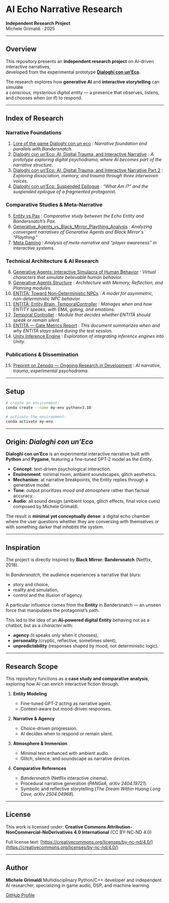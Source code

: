 # AI Echo Narrative Research

**Independent Research Project**  
Michele Grimaldi · 2025  

---

## Overview

This repository presents an **independent research project** on AI-driven interactive narratives,  
developed from the experimental prototype **[Dialoghi con un’Eco](https://github.com/Mike014?tab=repositories)**.

The research explores how **generative AI** and **interactive storytelling** can simulate  
a *conscious, mysterious digital entity* — a presence that observes, listens,  
and chooses when (or if) to respond.  

---

## **Index of Research**

### **Narrative Foundations**

1. [Lore of the game Dialoghi con un eco](https://github.com/Mike014/AI-Echo-Narrative-Research/blob/main/narrative-parallels-bandersnatch-dialoghi.md) : *Narrative foundation and parallels with Bandersnatch.*
2. [Dialoghi con un’Eco: AI, Digital Trauma, and Interactive Narrative](https://medium.com/@mikgrimaldi7/dialoghi-con-uneco-ai-digital-trauma-and-interactive-narrative-4e818c451d8e) : *A prototype exploring digital psychodrama, where AI becomes part of the narrative structure.*
3. [Dialoghi con un’Eco: AI, Digital Trauma, and Interactive Narrative Part 2](https://medium.com/@mikgrimaldi7/dialogues-with-an-echo-digital-trauma-and-interactive-narrative-3aedb850eea4) : *Exploring dissociation, memory, and trauma through three interwoven voices.*
4. [Dialoghi con un’Eco: Suspended Epilogue](https://medium.com/@mikgrimaldi7/dialoghi-con-uneco-560299e444be) : *“What Am I?” and the suspended epilogue of a fragmented protagonist.*

### **Comparative Studies & Meta-Narrative**

5. [Entity vs Pax](https://github.com/Mike014/AI-Echo-Narrative-Research/blob/main/The-Entity-vs-Pax.md) : *Comparative study between the Echo Entity and Bandersnatch’s Pax.*
6. [Generative_Agents_vs_Black_Mirror_Plaything_Analysis](https://github.com/Mike014/AI-Echo-Narrative-Research/blob/main/Generative_Agents_vs_Black_Mirror_Plaything_Analysis.md) : *Analyzing convergent narratives of Generative Agents and Black Mirror's "Plaything."*
7. [Meta Gaming](https://github.com/Mike014/AI-Echo-Narrative-Research/blob/main/Meta-Gaming.md) : *Analysis of meta-narrative and “player awareness” in interactive systems.*

### **Technical Architecture & AI Research**

8. [Generative Agents: Interactive Simulacra of Human Behavior](https://github.com/Mike014/AI-Echo-Narrative-Research/blob/main/Research/Generative-Agents-Interactive-Simulacra-of-Human-Behavior.ipynb) : *Virtual characters that simulate believable human behavior.*
9. [Generative Agents Structure](https://github.com/Mike014/AI-Echo-Narrative-Research/blob/main/Generative-Agents.ipynb) : *Architecture with Memory, Reflection, and Planning modules.*
10. [ENTITÀ: Toward Non-Deterministic NPCs](https://github.com/Mike014/AI-Echo-Narrative-Research/blob/main/ENTIT%C3%80-Non-Deterministic-NPCs.ipynb) : *A model for asymmetric, non-deterministic NPC behavior.*
11. [ENTITÀ: Entity Brain, TemporalController](https://github.com/Mike014/AI-Echo-Narrative-Research/blob/main/entita-brain-temporal-controller.md) : *Manages when and how ENTITY speaks, with EMA, gating, and emotions.*
12. [Temporal Controller](https://github.com/Mike014/AI-Echo-Narrative-Research/blob/main/TemporalController.md) : *Module that decides whether ENTITÀ should speak or remain silent.*
13. [ENTITÀ — Gate Metrics Report](https://github.com/Mike014/AI-Echo-Narrative-Research/blob/main/ENTITY-Gate-Metrics-Report.md) : _This document summarizes when and why ENTITÀ stays silent during the test session._
14. [Unity Inference Engine](https://github.com/Mike014/AI-Echo-Narrative-Research/blob/main/Unity-Inference-AI-Engine/Unity-Inference-Engine.ipynb) : *Exploration of integrating inference engines into Unity.*

### **Publications & Dissemination**

15. [Preprint on Zenodo — Ongoing Research in Development](https://zenodo.org/records/17198849) : *AI narrative, trauma, experimental psychodrama.*

---

## Setup

```bash
# create an environment: 
conda create --name my-env python=3.10

# activate the environment:
conda activate my-env
```

---

## Origin: *Dialoghi con un’Eco*

**Dialoghi con un’Eco** is an experimental interactive narrative built with **Python** and **Pygame**,
featuring a fine-tuned GPT-2 model as the *Entity*.

* **Concept**: text-driven psychological interaction.
* **Environment**: minimal room, ambient soundscapes, glitch aesthetics.
* **Mechanism**: at narrative breakpoints, the Entity replies through a generative model.
* **Tone**: output prioritizes *mood and atmosphere* rather than factual accuracy.
* **Audio**: all sound design (ambient loops, glitch effects, final voice cues) composed by Michele Grimaldi.

The result is **minimal yet conceptually dense**:
a digital echo chamber where the user questions whether they are conversing with themselves
or with something darker that *inhabits the system*.

---

## Inspiration

The project is directly inspired by **Black Mirror: Bandersnatch** (Netflix, 2018).

In *Bandersnatch*, the audience experiences a narrative that blurs:

* story and choice,
* reality and simulation,
* control and the illusion of agency.

A particular influence comes from the **Entity** in Bandersnatch —
an unseen force that manipulates the protagonist’s path.

This led to the idea of an **AI-powered digital Entity** behaving not as a chatbot,
but as a *character* with:

* **agency** (it speaks only when it chooses),
* **personality** (cryptic, reflective, sometimes silent),
* **unpredictability** (responses shaped by mood, not deterministic logic).

---

## Research Scope

This repository functions as a **case study and comparative analysis**,
exploring how AI can enrich interactive fiction through:

1. **Entity Modeling**

   * Fine-tuned GPT-2 acting as narrative agent.
   * Context-aware but mood-driven responses.

2. **Narrative & Agency**

   * Choice-driven progression.
   * AI decides when to respond or remain silent.

3. **Atmosphere & Immersion**

   * Minimal text enhanced with ambient audio.
   * Glitch, silence, and soundscape as narrative devices.

4. **Comparative References**

   * *Bandersnatch* (Netflix interactive cinema).
   * Procedural narrative generation (*PANGeA, arXiv 2404.19721*).
   * Symbolic and reflective storytelling (*The Dream Within Huang Long Cave, arXiv 2504.04968*).

---
## License

This work is licensed under:
**Creative Commons Attribution-NonCommercial-NoDerivatives 4.0 International**
(CC BY-NC-ND 4.0)

Full license text:
[https://creativecommons.org/licenses/by-nc-nd/4.0/](https://creativecommons.org/licenses/by-nc-nd/4.0/)

---

## Author

**Michele Grimaldi**
Multidisciplinary Python/C++ developer and independent AI researcher,
specializing in game audio, DSP, and machine learning.

[GitHub Profile](https://github.com/Mike014)




